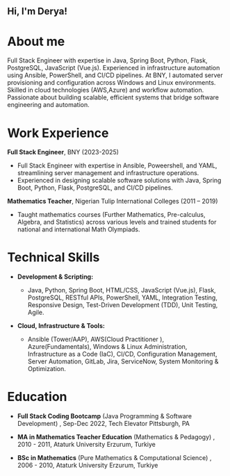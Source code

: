 ## Hi, I'm Derya!

# About me
Full Stack Engineer with expertise in Java, Spring Boot, Python, Flask, PostgreSQL, JavaScript (Vue.js). Experienced in infrastructure automation using Ansible, PowerShell, and CI/CD pipelines. At BNY, I automated server provisioning and configuration across Windows and Linux environments. Skilled in cloud technologies (AWS,Azure) and workflow automation. Passionate about building scalable, efficient systems that bridge software engineering and automation.

# Work Experience
**Full Stack Engineer**, BNY (2023-2025)
 - Full Stack Engineer with expertise in Ansible, Poweershell, and YAML, streamlining server
management and infrastructure operations.
 - Experienced in designing scalable software solutions with Java, Spring Boot, Python, Flask, PostgreSQL, and CI/CD pipelines.

**Mathematics Teacher**, Nigerian Tulip International Colleges (2011 – 2019)

- Taught mathematics courses (Further Mathematics, Pre-calculus, Algebra, and Statistics) across various levels and trained students for national and international Math Olympiads.
  

# Technical Skills

- **Development & Scripting:**
    - Java, Python, Spring Boot, HTML/CSS, JavaScript (Vue.js), Flask, PostgreSQL, RESTful APIs, PowerShell, YAML, Integration Testing, Responsive Design, Test-Driven Development (TDD), Unit Testing, Agile.
      
- **Cloud, Infrastructure & Tools:**
    -  Ansible (Tower/AAP), AWS(Cloud Practitioner ), Azure(Fundamentals), Windows & Linux Administration, Infrastructure as a Code (IaC), CI/CD, Configuration Management, Server Automation, GitLab, Jira, ServiceNow, System Monitoring & Optimization.

      
# Education
- **Full Stack Coding Bootcamp** (Java Programming & Software Development)                                  , Sep-Dec 2022, Tech Elevator                                                                             Pittsburgh, PA

- **MA in Mathematics Teacher Education** (Mathematics & Pedagogy)                                        , 2010 - 2011, Ataturk University                                                                         Erzurum, Turkiye

- **BSc in Mathematics** (Pure Mathematics & Computational Science)                                        , 2006 - 2010, Ataturk University                                                                         Erzurum, Turkiye 



<!--
**deryayazici/deryayazici** is a ✨ _special_ ✨ repository because its `README.md` (this file) appears on your GitHub profile.

Here are some ideas to get you started:

- 🔭 I’m currently working on ...
- 🌱 I’m currently learning ...
- 👯 I’m looking to collaborate on ...
- 🤔 I’m looking for help with ...
- 💬 Ask me about ...
- 📫 How to reach me: ...
- 😄 Pronouns: ...
- ⚡ Fun fact: ...
-->
